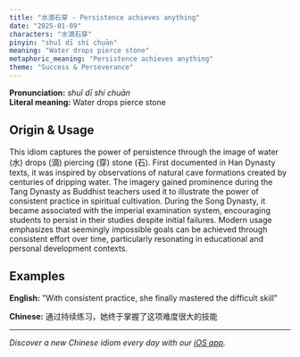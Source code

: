 ```yaml
---
title: "水滴石穿 - Persistence achieves anything"
date: "2025-01-09"
characters: "水滴石穿"
pinyin: "shuǐ dī shí chuān"
meaning: "Water drops pierce stone"
metaphoric_meaning: "Persistence achieves anything"
theme: "Success & Perseverance"
---
```


**Pronunciation:** *shuǐ dī shí chuān*  
**Literal meaning:** Water drops pierce stone

## Origin & Usage

This idiom captures the power of persistence through the image of water (水) drops (滴) piercing (穿) stone (石). First documented in Han Dynasty texts, it was inspired by observations of natural cave formations created by centuries of dripping water. The imagery gained prominence during the Tang Dynasty as Buddhist teachers used it to illustrate the power of consistent practice in spiritual cultivation. During the Song Dynasty, it became associated with the imperial examination system, encouraging students to persist in their studies despite initial failures. Modern usage emphasizes that seemingly impossible goals can be achieved through consistent effort over time, particularly resonating in educational and personal development contexts.

## Examples

**English:** "With consistent practice, she finally mastered the difficult skill"

**Chinese:** 通过持续练习，她终于掌握了这项难度很大的技能

---

*Discover a new Chinese idiom every day with our [iOS app](https://apps.apple.com/us/app/daily-chinese-idioms/id6670238264).*

